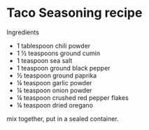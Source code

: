 # Taco Seasoning recipe

Ingredients
- 1 tablespoon chili powder
- 1 ½ teaspoons ground cumin
-  1 teaspoon sea salt
-  1 teaspoon ground black pepper
-  ½ teaspoon ground paprika
-  ¼ teaspoon garlic powder
-  ¼ teaspoon onion powder
-  ¼ teaspoon crushed red pepper flakes
-  ¼ teaspoon dried oregano

mix together, put in a sealed container. 
